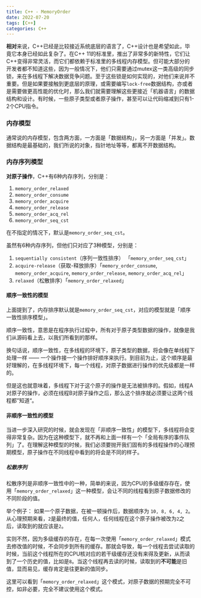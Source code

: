 ```yaml
---
title: C++ - MemoryOrder
date: 2022-07-20
tags: [C++]
categories: C++
---
```


**相对**来说，C++已经是比较接近系统底层的语言了，C++设计也是希望如此，毕竟它本身已经如此复杂了。在C++ 11的标准里，推出了非常多的新特性，它们让C++变得非常灵活，而它们都依赖于标准里的多线程内存模型。但可能大部分的开发者都不知道这些，因为一般情况下，他们只需要通过mutex这一类高级的同步锁，来在多线程下解决数据竞争问题。至于这些锁是如何实现的，对他们来说并不重要。但是如果要接触到更底层的原理，或需要编写`lock-free`数据结构，亦或者是需要做更高性能的优化时，那么我们就需要理解这些更接近「机器语言」的数据结构和设计。有时候，一些原子类型或者原子操作，甚至可以让代码缩减到只有1-2个CPU指令。

<!-- more -->

### 内存模型

通常说的内存模型，包含两方面，一方面是「数据结构」，另一方面是「并发」。数据结构是最基础的，我们所说的对象，指针地址等等，都离不开数据结构。

### 内存序列模型

**对原子操作**，C++有6种内存序列，分别是：
1. `memory_order_relaxed`
2. `memory_order_consume`
3. `memory_order_acquire`
4. `memory_order_release`
5. `memory_order_acq_rel`
6. `memory_order_seq_cst`

在不指定的情况下，默认是`memory_order_seq_cst`。

虽然有6种内存序列，但他们只对应了3种模型，分别是：
1. `sequentially consistent`（序列一致性排序） 「`memory_order_seq_cst`」
2. `acquire-release`（获取-释放排序）「`memory_order_consume`, `memory_order_acquire`, `memory_order_release`, `memory_order_acq_rel`」
3. `relaxed`（松散排序）「`memory_order_relaxed`」


#### 顺序一致性的模型
上面提到了，内存排序默认就是`memory_order_seq_cst`，对应的模型就是「顺序一致性排序模型」。

顺序一致性，意思是在程序执行过程中，所有对于原子类型数据的操作，就像是我们从源码看上去，以我们所看到的那样。

换句话说，顺序一致性，在多线程的环境下，原子类型的数据，将会像在单线程下处理一样 —— 一个操作接一个操作排好顺序来执行。到目前为止，这个顺序是最好理解的，在多线程环境下，每一个线程，对原子数据进行操作的优先级都是一样的。

但是这也就意味着，多线程下对于这个原子的操作是无法被排序的。假如，线程A对原子的操作，必须在线程B对原子操作之后，那么这个排序就必须要让这两个线程都”知道“。

#### 非顺序一致性的模型

当进一步深入研究的时候，就会发现在「非顺序一致性」的模型下，多线程将会变得非常复杂。因为在这种模型下，就不再和上面一样有一个「全局有序的事件队列」了。在理解这种模型的时候，我们必须要抛开我们固有的多线程操作的心理预期模型，原子操作在不同线程中看到的将会是不同的样子。

##### 松散序列
松散序列是非顺序一致性中的一种，简单的来说，因为CPU的多级缓存存在，使用「`memory_order_relaxed`」这一种模型，会让不同的线程看到原子数据修改的不同阶段的值。

举个例子：
如果一个原子数据，在被一顿操作后，数据顺序为 `10, 8, 6, 4, 2`。从心理预期来看，`2`是最终的值，任何人，任何线程在这个原子操作被改为`2`之后，读取到的就应该是`2`。

实则不然，因为多级缓存的存在，在每一次使用「`memory_order_relaxed`」模式去修改值的时候，不会同步到所有的缓存。那就会导致，每一个线程去尝试读取的时候，当前这个线程所在的CPU核对应的若干级缓存还没有来得及更新，从而读到了一个历史的值，比如是`8`。当这个线程再去读的时候，读取到的**不可能**是旧值，显而易见，缓存肯定是往更新的值同步。

这里可以看到「`memory_order_relaxed`」这个模式，对原子数据的预期完全不可控，如非必要，完全不建议使用这个模式。